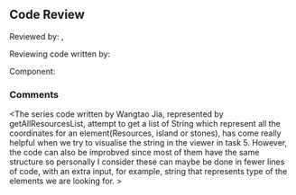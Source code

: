 ## Code Review

Reviewed by: <Xinwen Cao>, <u7305675>

Reviewing code written by: <Wangtao Jia> <u7370733>

Component: <getAllResourcesList etc.>

### Comments 

<The series code written by Wangtao Jia, represented by getAllResourcesList, attempt to get a list of String which represent all the coordinates for an element(Resources, island or stones), has come really helpful when we try to visualise the string in the viewer in task 5. However, the code can also be improbved since most of them have the same structure so personally I consider these can maybe be done in fewer lines of code, with an extra input, for example, string that represents type of the elements we are looking for. >


